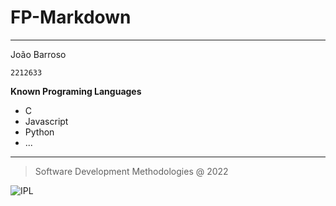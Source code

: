 # **FP-Markdown**
---
João Barroso

`2212633`

**Known Programing Languages**
* C
* Javascript
* Python
* ...
---
> Software Development Methodologies @ 2022
>
![IPL](https://www.ipleiria.pt/normasgraficas/wp-content/uploads/sites/80/2017/09/estg_h-01.jpg)